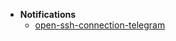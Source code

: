 * **Notifications**
  * [open-ssh-connection-telegram](knowledge/notifications/open-ssh-connection-telegram.md)

  